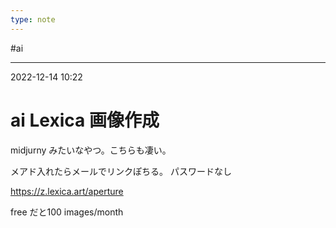 ```yaml
---
type: note
---
```


#ai

---
2022-12-14  10:22

# ai Lexica 画像作成

midjurny みたいなやつ。こちらも凄い。

メアド入れたらメールでリンクぽちる。
パスワードなし

https://z.lexica.art/aperture

free だと100 images/month

